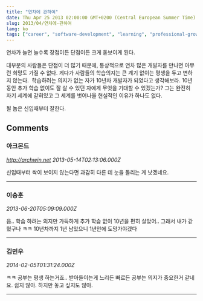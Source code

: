 ```yaml
---
title: "연차에 관하여"
date: Thu Apr 25 2013 02:00:00 GMT+0200 (Central European Summer Time)
slug: 2013/04/연차에-관하여
lang: ko
tags: ["career", "software-development", "learning", "professional-growth"]
---
```


연차가 늘면 늘수록 장점이든 단점이든 크게 돋보이게 된다.

대부분의 사람들은 단점이 더 많기 때문에, 통상적으로 연차 많은 개발자를 만나면 아무런 희망도 가질 수 없다. 게다가 사람들의 학습의지는 큰 계기 없이는 평생을 두고 변하지 않는다.  학습하려는 의지가 없는 자가 10년차 개발자가 되었다고 생각해보라. 10년동안 추가 학습 없이도 잘 살 수 있던 자에게 무엇을 기대할 수 있겠는가? 그는 완전히 자기 세계에 갇혀있고 그 세계를 벗어나올 현실적인 이유가 하나도 없다.

될 놈은 신입때부터 잘한다.

## Comments

### 아크몬드
*http://archwin.net*
*2013-05-14T02:13:06.000Z*

신입때부터 싹이 보이지 않는다면 과감히 다른 데 눈을 돌리는 게 낫겠네요.

---

### 이승훈
*2013-06-20T05:09:09.000Z*

음.. 학습 하려는 의지만 가득하게
추가 학습 없이 10년을 편히 살았어.. 그래서 내가 갇혔구나 ㅋㅋ
10년차까지 1년 남았으니 1년안에 도망가야겠다

---

### 김민우
*2014-02-05T01:31:24.000Z*

ㅋㅋ 공부는 평생 하는거죠.. 받아들이는게 느리든 빠르든 공부는 의지가 중요한거 같네요. 쉽지 않아. 하지만 놓고 싶지도 않아.

---
